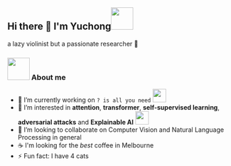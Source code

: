 <h2>Hi there 👋 I'm Yuchong<img src="https://media.giphy.com/media/mGcNjsfWAjY5AEZNw6/giphy.gif" width="50"></h2>

a lazy violinist but a passionate researcher :hugs:

### <img src="https://media.giphy.com/media/VgCDAzcKvsR6OM0uWg/giphy.gif" width="50"> About me

- 🔭 I’m currently working on  `? is all you need` <img src="https://media.giphy.com/media/WUlplcMpOCEmTGBtBW/giphy.gif" width="30">
- 🌱 I’m interested in **attention**, **transformer**, **self-supervised learning**, **adversarial attacks** and **Explainable AI** <img src="https://media.giphy.com/media/WUlplcMpOCEmTGBtBW/giphy.gif" width="30">
- 👯 I’m looking to collaborate on Computer Vision and Natural Language Processing in general
- :coffee: I'm looking for the *best* coffee in Melbourne
- ⚡ Fun fact: I have 4 cats
